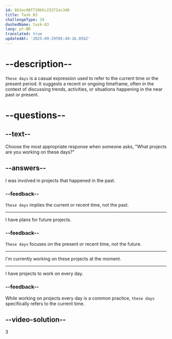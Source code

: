 ```yaml
---
id: 661ec00f710b5c232f2ac3d6
title: Task 83
challengeType: 19
dashedName: task-83
lang: pt-BR
translated: true
updatedAt: '2025-09-29T05:49:16.056Z'
---
```


# --description--

`These days` is a casual expression used to refer to the current time or the present period. It suggests a recent or ongoing timeframe, often in the context of discussing trends, activities, or situations happening in the near past or present.

# --questions--

## --text--

Choose the most appropriate response when someone asks, "What projects are you working on these days?"

## --answers--

I was involved in projects that happened in the past.

### --feedback--

`These days` implies the current or recent time, not the past.

---

I have plans for future projects.

### --feedback--

`These days` focuses on the present or recent time, not the future.

---

I'm currently working on these projects at the moment.

---

I have projects to work on every day.

### --feedback--

While working on projects every day is a common practice, `these days` specifically refers to the current time.

## --video-solution--

3
